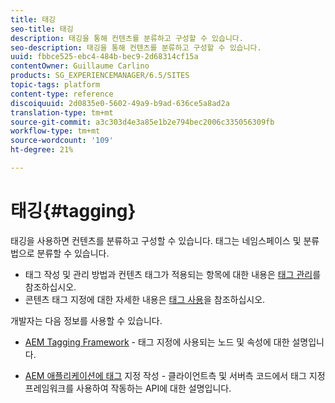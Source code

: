 ```yaml
---
title: 태깅
seo-title: 태깅
description: 태깅을 통해 컨텐츠를 분류하고 구성할 수 있습니다.
seo-description: 태깅을 통해 컨텐츠를 분류하고 구성할 수 있습니다.
uuid: fbbce525-ebc4-484b-bec9-2d68314cf15a
contentOwner: Guillaume Carlino
products: SG_EXPERIENCEMANAGER/6.5/SITES
topic-tags: platform
content-type: reference
discoiquuid: 2d0835e0-5602-49a9-b9ad-636ce5a8ad2a
translation-type: tm+mt
source-git-commit: a3c303d4e3a85e1b2e794bec2006c335056309fb
workflow-type: tm+mt
source-wordcount: '109'
ht-degree: 21%

---
```



# 태깅{#tagging}

태깅을 사용하면 컨텐츠를 분류하고 구성할 수 있습니다. 태그는 네임스페이스 및 분류법으로 분류할 수 있습니다.

* 태그 작성 및 관리 방법과 컨텐츠 태그가 적용되는 항목에 대한 내용은 [태그 관리](/help/sites-administering/tags.md)를 참조하십시오.
* 콘텐츠 태그 지정에 대한 자세한 내용은 [태그 사용](/help/sites-authoring/tags.md)을 참조하십시오.

개발자는 다음 정보를 사용할 수 있습니다.

* [AEM Tagging Framework](/help/sites-developing/framework.md)  - 태그 지정에 사용되는 노드 및 속성에 대한 설명입니다.

* [AEM 애플리케이션에 태그](/help/sites-developing/building.md)  지정 작성 - 클라이언트측 및 서버측 코드에서 태그 지정 프레임워크를 사용하여 작동하는 API에 대한 설명입니다.